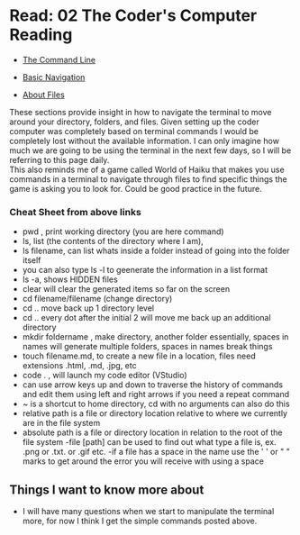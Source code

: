 # Read: 02 The Coder's Computer Reading


- [The Command Line](https://ryanstutorials.net/linuxtutorial/commandline.php)

- [Basic Navigation](https://ryanstutorials.net/linuxtutorial/navigation.php)

- [About Files](https://ryanstutorials.net/linuxtutorial/aboutfiles.php)

These sections provide insight in how to navigate the terminal to move around your directory, folders, and files.  Given setting up the coder computer was completely based on terminal commands I would be completely lost without the available information.  I can only imagine how much we are going to be using the terminal in the next few days, so I will be referring to this page daily.  
This also reminds me of a game called World of Haiku that makes you use commands in a terminal to navigate through files to find specific things the game is asking you to look for. Could be good practice in the future.

### Cheat Sheet from above links
- pwd  , print working directory (you are here command)
- ls, list (the contents of the directory where I am), 
- ls filename, can list whats inside a folder instead of going into the folder itself
- you can also type ls -l to geenerate the information in a list format
- ls -a, shows HIDDEN files
- clear will clear the generated items so far on the screen
- cd filename/filename (change directory)
- cd .. move back up 1 directory level 
- cd .. every dot after the initial 2 will move me back up an additional directory
- mkdir foldername  , make directory, another folder essentially, spaces in names will generate multiple folders, spaces in names break things
- touch filename.md, to create a new file in a location, files need extensions .html, .md, .jpg, etc
- code . , will launch my code editor (VStudio)
- can use arrow keys up and down to traverse the history of commands and edit them using left and right arrows if you need a repeat command
- ~ is a shortcut to home directory, cd with no arguments can also do this
- relative path is a file or directory location relative to where we currently are in the file system
- absolute path is a file or directory location in relation to the root of the file system
-file [path] can be used to find out what type a file is, ex. .png or .txt. or .gif etc.
-if a file has a space in the name use the ' ' or " " marks to get around the error you will receive with using a space




## Things I want to know more about
- I will have many questions when we start to manipulate the terminal more, for now I think I get the simple commands posted above.
